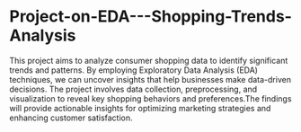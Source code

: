 # Project-on-EDA---Shopping-Trends-Analysis
This project aims to analyze consumer shopping data to identify significant trends and patterns. By employing Exploratory Data Analysis (EDA) techniques, we can uncover insights that help businesses make data-driven decisions. The project involves data collection, preprocessing, and visualization to reveal key shopping behaviors and preferences.The findings will provide actionable insights for optimizing marketing strategies and enhancing customer satisfaction.
